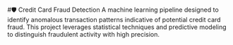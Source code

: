 #🛡️ Credit Card Fraud Detection
A machine learning pipeline designed to identify anomalous transaction patterns indicative of potential credit card fraud. This project leverages statistical techniques and predictive modeling to distinguish fraudulent activity with high precision.
